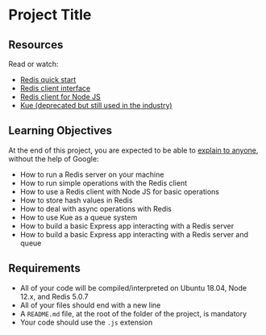 # Project Title

## Resources
Read or watch:

- [Redis quick start](https://redis.io/docs/latest/integrate/)
- [Redis client interface](https://redis.io/docs/latest/develop/tools/cli/)
- [Redis client for Node JS](https://github.com/redis/node-redis)
- [Kue (deprecated but still used in the industry)](https://github.com/Automattic/kue)

## Learning Objectives
At the end of this project, you are expected to be able to  [explain to anyone](https://fs.blog/feynman-learning-technique/), without the help of Google:

- How to run a Redis server on your machine
- How to run simple operations with the Redis client
- How to use a Redis client with Node JS for basic operations
- How to store hash values in Redis
- How to deal with async operations with Redis
- How to use Kue as a queue system
- How to build a basic Express app interacting with a Redis server
- How to build a basic Express app interacting with a Redis server and queue

## Requirements
- All of your code will be compiled/interpreted on Ubuntu 18.04, Node 12.x, and Redis 5.0.7
- All of your files should end with a new line
- A `README.md` file, at the root of the folder of the project, is mandatory
- Your code should use the `.js` extension

